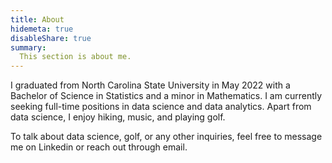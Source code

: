 ```yaml
---
title: About
hidemeta: true
disableShare: true
summary:
  This section is about me.
---
```


I graduated from North Carolina State University in May 2022 with a Bachelor of Science in Statistics and a minor in Mathematics. 
I am currently seeking full-time positions in data science and data analytics. Apart from data science, I enjoy hiking, music, and playing golf. 

To talk about data science, golf, or any other inquiries, feel free to message me on Linkedin or reach out through email.